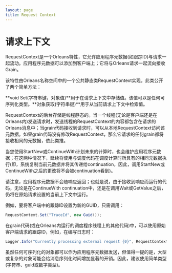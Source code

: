```yaml
---
layout: page
title: Request Context
---
```


# 请求上下文

RequestContext是一个Orleans特性，它允许应用程序元数据(如跟踪ID)与请求一起流动。应用程序元数据可以添加到客户端上；它将与Orleans请求一起流向接收Grain。

该特性由Orleans名称空间中的一个公共静态类RequestContext实现。此类公开了两个简单方法：

**void Set(字符串键，对象值)**用于在请求上下文中存储值。该值可以是任何可序列化类型。**对象获取(字符串键)**用于从当前请求上下文中检索值。

RequestContext的后台存储是线程静态的。当一个线程(无论是客户端还是在Orleans内)发送请求时，发送线程的RequestContext的内容都包含在请求的Orleans消息中；当grain代码接收到请求时，可以从本地RequestContext访问该元数据。如果grain代码没有修改RequestContext，那么它请求的任何grain都将接收相同的元数据，依此类推。

当您使用StartNew或ContinueWith计划未来的计算时，也会维护应用程序元数据；在这两种情况下，延续将使用与调度代码在调度计算时所具有的相同元数据执行(即，系统复制当前元数据并将其传递给continuation，因此，调用StartNew或ContinueWith之后的更改将不会被continuation看到)。

请注意，应用程序元数据不会随响应返回；也就是说，由于接收到响应而运行的代码，无论是在ContinueWith continuation中，还是在调用Wait或GetValue之后，仍将在原始请求设置的当前上下文中运行。

例如，要将客户端中的跟踪ID设置为新的GUID，只需调用：

```csharp
RequestContext.Set("TraceId", new Guid());
```

在grain代码(或在Orleans内运行的调度程序线程上的其他代码)中，可以使用原始客户端请求的跟踪ID，例如，在编写日志时：

```csharp
Logger.Info("Currently processing external request {0}", RequestContext.Get("TraceId"));
```

虽然任何可序列化的对象都可以作为应用程序元数据发送，但值得一提的是，大型或复杂的对象可能会给消息序列化时间增加显著的开销。因此，建议使用简单类型(字符串、guid或数字类型)。
